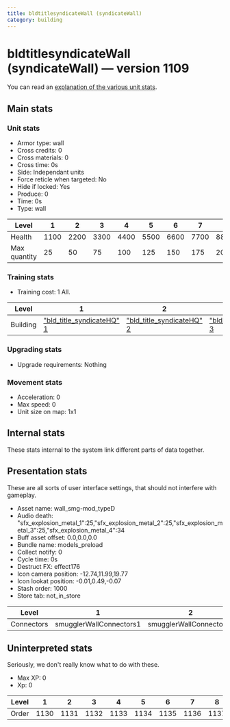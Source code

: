 ```yaml
---
title: bldtitlesyndicateWall (syndicateWall)
category: building
---
```


# bldtitlesyndicateWall (syndicateWall) — version 1109

You can read an [explanation  of the various unit stats](unitexplained.md).

## Main stats

### Unit stats

  * Armor type: wall
  * Cross credits: 0
  * Cross materials: 0
  * Cross time: 0s
  * Side: Independant units
  * Force reticle when targeted: No
  * Hide if locked: Yes
  * Produce: 0
  * Time: 0s
  * Type: wall

|Level       |1   |2   |3   |4   |5   |6   |7   |8   |
|------------|----|----|----|----|----|----|----|----|
|Health      |1100|2200|3300|4400|5500|6600|7700|8800|
|Max quantity|25  |50  |75  |100 |125 |150 |175 |200 |


### Training stats

  * Training cost: 1 All.

|Level   |1                                            |2                                            |3                                            |4                                            |5                                            |6                                            |7                                            |8                                            |
|--------|---------------------------------------------|---------------------------------------------|---------------------------------------------|---------------------------------------------|---------------------------------------------|---------------------------------------------|---------------------------------------------|---------------------------------------------|
|Building|["bld_title_syndicateHQ" 1](syndicateHQ.html)|["bld_title_syndicateHQ" 2](syndicateHQ.html)|["bld_title_syndicateHQ" 3](syndicateHQ.html)|["bld_title_syndicateHQ" 4](syndicateHQ.html)|["bld_title_syndicateHQ" 5](syndicateHQ.html)|["bld_title_syndicateHQ" 6](syndicateHQ.html)|["bld_title_syndicateHQ" 7](syndicateHQ.html)|["bld_title_syndicateHQ" 8](syndicateHQ.html)|


### Upgrading stats

  * Upgrade requirements: Nothing

### Movement stats

  * Acceleration: 0
  * Max speed: 0
  * Unit size on map: 1x1

## Internal stats

These stats internal to the system link different parts of data together.


## Presentation stats

These are all sorts of user interface settings, that should not interfere with gameplay.

  * Asset name: wall_smg-mod_typeD
  * Audio death: "sfx_explosion_metal_1":25,"sfx_explosion_metal_2":25,"sfx_explosion_metal_3":25,"sfx_explosion_metal_4":34
  * Buff asset offset: 0.0,0.0,0.0
  * Bundle name: models_preload
  * Collect notify: 0
  * Cycle time: 0s
  * Destruct FX: effect176
  * Icon camera position: -12.74,11.99,19.77
  * Icon lookat position: -0.01,0.49,-0.07
  * Stash order: 1000
  * Store tab: not_in_store

|Level     |1                      |2                      |3                      |4                      |5                      |6                      |7                      |8                      |
|----------|-----------------------|-----------------------|-----------------------|-----------------------|-----------------------|-----------------------|-----------------------|-----------------------|
|Connectors|smugglerWallConnectors1|smugglerWallConnectors2|smugglerWallConnectors3|smugglerWallConnectors4|smugglerWallConnectors5|smugglerWallConnectors6|smugglerWallConnectors7|smugglerWallConnectors8|


## Uninterpreted stats

Seriously, we don't really know what to do with these.

  * Max XP: 0
  * Xp: 0

|Level|1   |2   |3   |4   |5   |6   |7   |8   |
|-----|----|----|----|----|----|----|----|----|
|Order|1130|1131|1132|1133|1134|1135|1136|1137|


